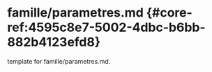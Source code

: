 # famille/parametres.md  {#core-ref:4595c8e7-5002-4dbc-b6bb-882b4123efd8}
 
<span class="fixme template"> template for famille/parametres.md.</span>
